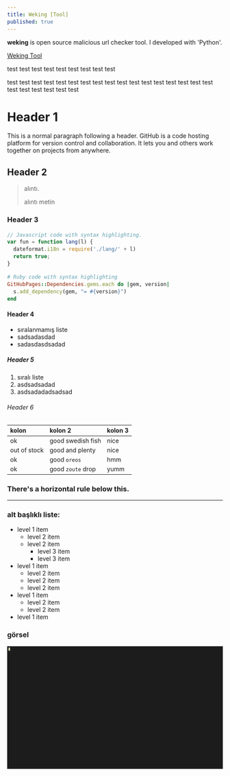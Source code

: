 ```yaml
---
title: Weking [Tool]
published: true
---
```


**weking** is open source malicious url checker tool. I developed with 'Python'.

[Weking Tool](https://github.com/aslanemre/weking)

test test test test test test test test test 

test test test test test test test test test test test test test test test test test test test test test test test 

# [](#header-1)Header 1

This is a normal paragraph following a header. GitHub is a code hosting platform for version control and collaboration. It lets you and others work together on projects from anywhere.

## [](#header-2)Header 2

> alıntı.
>
> alıntı metin

### [](#header-3)Header 3

```js
// Javascript code with syntax highlighting.
var fun = function lang(l) {
  dateformat.i18n = require('./lang/' + l)
  return true;
}
```

```ruby
# Ruby code with syntax highlighting
GitHubPages::Dependencies.gems.each do |gem, version|
  s.add_dependency(gem, "= #{version}")
end
```

#### [](#header-4)Header 4

*   sıralanmamış liste
*   sadsadasdad
*   sadasdasdsadad

##### [](#header-5)Header 5

1.  sıralı liste
2.  asdsadsadad
3.  asdsadadadsadsad

###### [](#header-6)Header 6

| kolon        | kolon 2           | kolon 3 |
|:-------------|:------------------|:------|
| ok           | good swedish fish | nice  |
| out of stock | good and plenty   | nice  |
| ok           | good `oreos`      | hmm   |
| ok           | good `zoute` drop | yumm  |

### There's a horizontal rule below this.

* * *

### alt başlıklı liste:

- level 1 item
  - level 2 item
  - level 2 item
    - level 3 item
    - level 3 item
- level 1 item
  - level 2 item
  - level 2 item
  - level 2 item
- level 1 item
  - level 2 item
  - level 2 item
- level 1 item


### görsel

![](https://github.com/aslanemre/weking/blob/master/indir.gif)
